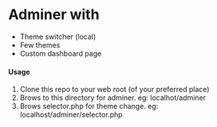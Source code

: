 # Adminer with 
* Theme switcher (local)
* Few themes
* Custom dashboard page

#### Usage
1. Clone this repo to your web root (of your preferred place)
2. Brows to this directory for adminer. eg: localhot/adminer
3. Brows selector.php for theme change. eg: localhost/adminer/selector.php 
 
